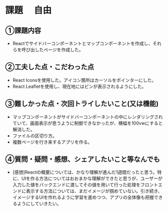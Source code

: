 # 課題　 自由

## ①課題内容　
- Reactでサイドバーコンポーネントとマップコンポーネントを作成し、それらを呼び出したページを作成した。

## ②工夫した点・こだわった点
- React Iconsを使用した。アイコン箇所はカーソルをポインターにした。
- React Leafletを使用し、現在地にはピンが表示されるようにした。

## ③難しかった点・次回トライしたいこと(又は機能)
- マップコンポーネントがサイドバーコンポーネントの中にレンダリングされていて、画面表示が思うように制御できなかったが、横幅を100vwにすると解消した。
- ファイルの区切り方。
- 複数ページを行き来するアプリを作る。


## ④質問・疑問・感想、シェアしたいこと等なんでも
- [感想]Reactの概要については、かなり理解が進んだ1週間だったと思う。特に、UIを作る方法についてはおおまかな理解ができたと思うが、ユーザーが入力した値をバックエンドに渡してその値を用いて行った処理をフロントエンドに表示する方法については、まだイメージが掴めていない。引き続き、イメージするUIを作れるように学習を進めつつ、アプリの全体像も把握できるようにしていきたい。